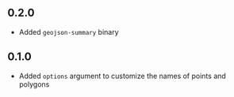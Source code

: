 ## 0.2.0

* Added `geojson-summary` binary

## 0.1.0

* Added `options` argument to customize the names of points and polygons
